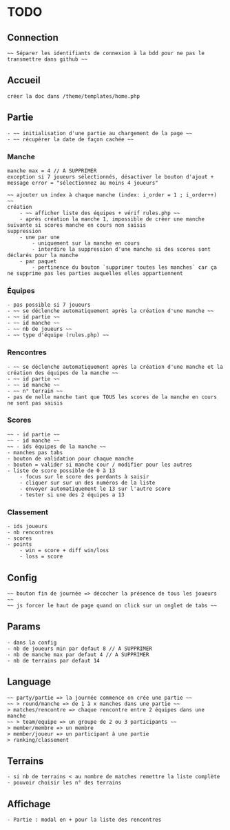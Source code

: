 # TODO
## Connection
    ~~ Séparer les identifiants de connexion à la bdd pour ne pas le transmettre dans github ~~

## Accueil
    créer la doc dans /theme/templates/home.php

## Partie
    - ~~ initialisation d'une partie au chargement de la page ~~
    - ~~ récupérer la date de façon cachée ~~

### Manche
    manche max = 4 // A SUPPRIMER
    exception si 7 joueurs sélectionnés, désactiver le bouton d'ajout +  message error = "sélectionnez au moins 4 joueurs"

    ~~ ajouter un index à chaque manche (index: i_order = 1 ; i_order++) ~~
    création
        - ~~ afficher liste des équipes + vérif rules.php ~~
        - après création la manche 1, impossible de créer une manche suivante si scores manche en cours non saisis
    suppression
        - une par une
            - uniquement sur la manche en cours
            - interdire la suppression d'une manche si des scores sont déclarés pour la manche
        - par paquet
            - pertinence du bouton `supprimer toutes les manches` car ça ne supprime pas les parties auquelles elles appartiennent

### Équipes
    - pas possible si 7 joueurs
    - ~~ se déclenche automatiquement après la création d'une manche ~~
    - ~~ id partie ~~
    - ~~ id manche ~~
    - ~~ nb de joueurs ~~
    - ~~ type d'équipe (rules.php) ~~

### Rencontres
    - ~~ se déclenche automatiquement après la création d'une manche et la création des équipes de la manche ~~
    - ~~ id partie ~~
    - ~~ id manche ~~
    - ~~ n° terrain ~~
    - pas de nelle manche tant que TOUS les scores de la manche en cours ne sont pas saisis

### Scores
    ~~ - id partie ~~
    ~~ - id manche ~~
    ~~ - ids équipes de la manche ~~
    - manches pas tabs
    - bouton de validation pour chaque manche
    - bouton = valider si manche cour / modifier pour les autres
    - liste de score possible de 0 à 13
        - focus sur le score des perdants à saisir
        - cliquer sur sur un des numéros de la liste
        - envoyer automatiquement le 13 sur l'autre score
        - tester si une des 2 équipes a 13

### Classement
    - ids joueurs
    - nb rencontres
    - scores
    - points
        - win = score + diff win/loss
        - loss = score

## Config
    ~~ bouton fin de journée => décocher la présence de tous les joueurs ~~
    ~~ js forcer le haut de page quand on click sur un onglet de tabs ~~

## Params
    - dans la config
    - nb de joueurs min par defaut 8 // A SUPPRIMER
    - nb de manche max par defaut 4 // A SUPPRIMER
    - nb de terrains par defaut 14

## Language
    ~~ party/partie => la journée commence on crée une partie ~~
    ~~ > round/manche => de 1 à x manches dans une partie ~~
    > matches/rencontre => chaque rencontre entre 2 équipes dans une manche
    ~~ > team/equipe => un groupe de 2 ou 3 participants ~~
    > member/membre => un membre
    > member/joueur => un participant à une partie
    > ranking/classement

## Terrains
    - si nb de terrains < au nombre de matches remettre la liste complète
    - pouvoir choisir les n° des terrains

## Affichage
    - Partie : modal en + pour la liste des rencontres
